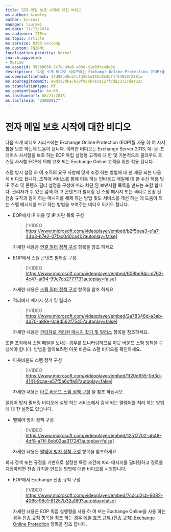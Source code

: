 ```yaml
---
title: 전자 메일 보호 시작에 대한 비디오
ms.author: krowley
author: kccross
manager: laurawi
ms.date: 11/17/2014
ms.audience: ITPro
ms.topic: article
ms.service: O365-seccomp
ms.custom: TN2DMC
localization_priority: Normal
search.appverid:
- MET150
ms.assetid: 393b0050-7c7e-49e6-a03d-b1e09fe4de9e
description: '다음 소개 비디오 시리즈에는 Exchange Online Protection (EOP)를 사용 하 여 사서함을 보호 하는데 도움이 됩니다. 이러한 비디오는 Exchange Server 2013, 예: 온-프레미스 사서함을 보호 하는 EOP 독립 실행형 고객에 대 한 및 기본적으로 클라우드 호스팅 사서함 EOP에 의해 보호 되는 Exchange Online 고객을 위한 적용 됩니다.'
ms.openlocfilehash: 42d92b36cbfcf3261e391c8b3d74f44050f2881a
ms.sourcegitcommit: e9dca2d6a7838f98bb7eca127fdda2372cda402c
ms.translationtype: MT
ms.contentlocale: ko-KR
ms.lasthandoff: 08/21/2018
ms.locfileid: "23002917"
---
```

# <a name="videos-for-getting-started-with-protecting-your-email"></a>전자 메일 보호 시작에 대한 비디오

다음 소개 비디오 시리즈에는 Exchange Online Protection (EOP)를 사용 하 여 사서함을 보호 하는데 도움이 됩니다. 이러한 비디오는 Exchange Server 2013, 예: 온-프레미스 사서함을 보호 하는 EOP 독립 실행형 고객에 대 한 및 기본적으로 클라우드 호스팅 사서함 EOP에 의해 보호 되는 Exchange Online 고객을 위한 적용 됩니다. 
  
스팸 방지 설정 하 여 조직의 요구 사항에 맞게 조정 하는 방법에 대 한 제공 되는 다음 세 비디오 됩니다. 조직에 서비스를 통해 이동 하는 인바운드 메일에 대 한 수신 허용 및 IP 주소 및 콘텐츠 필터 설정을 구성에 따라 차단 된 보낸사람 목록을 만드는 포함 합니다. 관리자가 수 있는 검색 하 고 콘텐츠가 필터링 된 스팸 메시지 또는 격리로 전송 된 전송 규칙과 일치 하는 메시지를 해제 하는 방법 및도 서비스를 개선 하는 데 도움이 되는 스팸 메시지를 보고 하는 방법을 보여주는 비디오 이기도 합니다.
  
- EOP에서 IP 허용 및 IP 차단 목록 구성
    > [!VIDEO https://www.microsoft.com/videoplayer/embed/b2f5bea3-e1a7-44b3-b7e2-07fac0d0ca40?autoplay=false]
  
    자세한 내용은 [연결 필터 정책 구성](configure-the-connection-filter-policy.md) 항목을 참조 하세요. 
    
- EOP에서 스팸 콘텐츠 필터링 구성
    > [!VIDEO https://www.microsoft.com/videoplayer/embed/608be94c-d763-4c47-af94-99e7cb277713?autoplay=false]
  
    자세한 내용은 [스팸 필터 정책 구성](configure-your-spam-filter-policies.md) 항목을 참조 하세요. 
    
- 격리에서 메시지 찾기 및 릴리스
    > [!VIDEO https://www.microsoft.com/videoplayer/embed/2a78346d-a3ab-4d70-a88e-0c9d562f7545?autoplay=false]
  
    자세한 내용은 [관리자로 격리된 메시지 찾기 및 릴리스](find-and-release-quarantined-messages-as-an-administrator.md) 항목을 참조하세요. 
    
또한 조직에서 스팸 메일을 보내는 경우를 모니터링하므로 아웃 바운드 스팸 정책을 구성해야 합니다. 방법을 알아보려면 아웃 바운드 스팸 비디오를 확인하세요.
  
- 아웃바운드 스팸 정책 구성
    > [!VIDEO https://www.microsoft.com/videoplayer/embed/1f20d655-0d3d-4141-9cae-e57f5a6cffe8?autoplay=false]
  
    자세한 내용은 [아웃 바운드 스팸 정책 구성](configure-the-outbound-spam-policy.md) 을 참조 하십시오.
    
맬웨어 방지 필터링 비디오에 설명 하는 서비스에서 검색 되는 맬웨어를 처리 하는 방법에 대 한 설정도 있습니다.
  
- 맬웨어 방지 정책 구성
    > [!VIDEO https://www.microsoft.com/videoplayer/embed/12517702-ab48-4df8-a7ff-8eb02aa31724?autoplay=false]
  
    자세한 내용은 [맬웨어 방지 정책 구성](configure-anti-malware-policies.md) 항목을 참조하세요. 
    
회사 정책 또는 규정을 기반으로 설정한 특정 조건에 따라 메시지를 필터링하고 경로를 지정하려면 전송 규칙을 만드는 방법에 대한 비디오를 시청합니다.
  
- EOP에서 Exchange 전송 규칙 구성
    > [!VIDEO https://www.microsoft.com/videoplayer/embed/7cdcd2cb-9382-4065-98e1-81257b32a189?autoplay=false]
  
    자세한 내용은 EOP 독립 실행형을 사용 하 여 또는 Exchange Online을 사용 하는 경우 [전송 규칙](http://technet.microsoft.com/library/743bd525-0ca2-426d-b76c-b4a052bc8886.aspx) 항목을 참조 하는 경우 [메일 흐름 규칙 (전송 규칙) Exchange Online Protection](eop/mail-flow-rules-transport-rules-0.md) 항목을 참조 합니다. 
    

